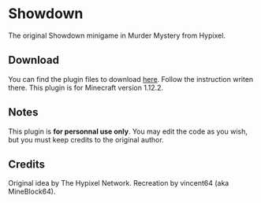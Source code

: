 # Showdown
The original Showdown minigame in Murder Mystery from Hypixel.

## Download
You can find the plugin files to download [here](https://github.com/vincent64/murder-mystery-showdown/releases/tag/1.0.0). Follow the instruction writen there. This plugin is for Minecraft version 1.12.2.

## Notes
This plugin is **for personnal use only**. You may edit the code as you wish, but you must keep credits to the original author.

## Credits
Original idea by The Hypixel Network. Recreation by vincent64 (aka MineBlock64).
